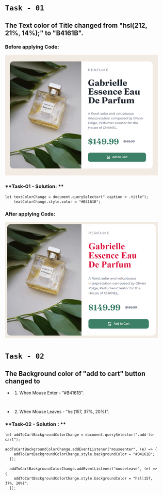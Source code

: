 # `Task - 01`

## The Text color of Title changed from "hsl(212, 21%, 14%);" to "B4161B".

### **Before applying Code:**
![](./ass9.1-before.png)

### **Task-01 - Solution: **
```
let textColorChange = document.querySelector(".caption > .title");
    textColorChange.style.color = "#B4161B";
```

### **After applying Code:**
![](./ass9.1-after.png)


# `Task - 02`

## The Background color of "add to cart" button changed to 
- 1. When Mouse Enter - "#B4161B".

![]()

- 2. When Mouse Leaves - "hsl(157, 37%, 20%)".


### **Task-02 - Solution : **
```
let addToCartBackgroundColorChange = document.querySelector(".add-to-cart");

addToCartBackgroundColorChange.addEventListener("mouseenter", (e) => {
    addToCartBackgroundColorChange.style.backgroundColor = "#B4161B";
  });
  
  addToCartBackgroundColorChange.addEventListener("mouseleave", (e) => {
    addToCartBackgroundColorChange.style.backgroundColor = "hsl(157, 37%, 20%)";
  });
``` 
